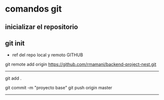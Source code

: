 # comandos git


## inicializar el repositorio

git init
---

- ref del repo local y remoto GITHUB

git remote add origin https://github.com/rmamani/backend-project-nest.git

-------------------------
git add . 

git commit -m "proyecto base"
git push origin master

--------------------------